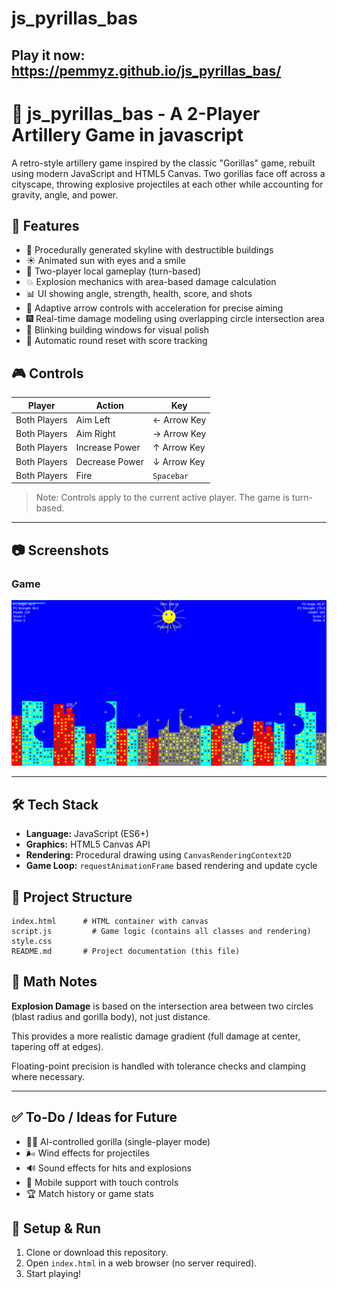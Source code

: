 # js_pyrillas_bas

## Play it now: https://pemmyz.github.io/js_pyrillas_bas/


# 🦍 js_pyrillas_bas -  A 2-Player Artillery Game in javascript

A retro-style artillery game inspired by the classic "Gorillas" game, rebuilt using modern JavaScript and HTML5 Canvas. Two gorillas face off across a cityscape, throwing explosive projectiles at each other while accounting for gravity, angle, and power.

## 🚀 Features

- 🌆 Procedurally generated skyline with destructible buildings
- ☀️ Animated sun with eyes and a smile
- 🧍 Two-player local gameplay (turn-based)
- 💥 Explosion mechanics with area-based damage calculation
- 📊 UI showing angle, strength, health, score, and shots
- 🧠 Adaptive arrow controls with acceleration for precise aiming
- 🎆 Real-time damage modeling using overlapping circle intersection area
- 🏢 Blinking building windows for visual polish
- 🔄 Automatic round reset with score tracking

## 🎮 Controls

| Player        | Action         | Key              |
|---------------|----------------|------------------|
| Both Players  | Aim Left       | ← Arrow Key      |
| Both Players  | Aim Right      | → Arrow Key      |
| Both Players  | Increase Power | ↑ Arrow Key      |
| Both Players  | Decrease Power | ↓ Arrow Key      |
| Both Players  | Fire           | `Spacebar`       |

> Note: Controls apply to the current active player. The game is turn-based.

---
## 📷 Screenshots

### Game
![Game 1](screenshots/game_1.png)

---

## 🛠️ Tech Stack

- **Language:** JavaScript (ES6+)
- **Graphics:** HTML5 Canvas API
- **Rendering:** Procedural drawing using `CanvasRenderingContext2D`
- **Game Loop:** `requestAnimationFrame` based rendering and update cycle

## 📂 Project Structure

```text
index.html      # HTML container with canvas
script.js         # Game logic (contains all classes and rendering)
style.css
README.md       # Project documentation (this file)
```

## 🧠 Math Notes

**Explosion Damage** is based on the intersection area between two circles (blast radius and gorilla body), not just distance.

This provides a more realistic damage gradient (full damage at center, tapering off at edges).

Floating-point precision is handled with tolerance checks and clamping where necessary.

---

## ✅ To-Do / Ideas for Future

- 🧍‍♂️ AI-controlled gorilla (single-player mode)  
- 🌬️ Wind effects for projectiles  
- 🔊 Sound effects for hits and explosions  
- 📱 Mobile support with touch controls  
- 🏆 Match history or game stats  


## 🔧 Setup & Run

1. Clone or download this repository.
2. Open `index.html` in a web browser (no server required).
3. Start playing!


